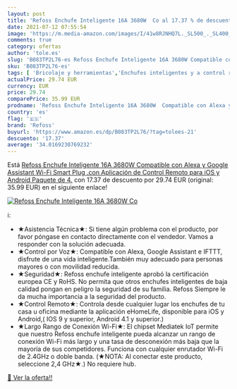 ```yaml
---
layout: post
title: 'Refoss Enchufe Inteligente 16A 3680W  Co al 17.37 % de descuento'
date: 2021-07-12 07:55:54
image: 'https://m.media-amazon.com/images/I/41w8RJNHQ7L._SL500_._SL400_.jpg'
comments: true
category: ofertas
author: 'tole.es'
slug: 'B083TP2L76-es Refoss Enchufe Inteligente 16A 3680W Compatible con Alexa...'
sku: 'B083TP2L76-es'
tags: [ 'Bricolaje y herramientas','Enchufes inteligentes y a control remoto','Enchufes y accesorios','Instalación eléctrica','alexa','enchufe','inteligente','refoss', ]
actualPrice: 29.74 EUR
currency: EUR
price: 29.74
comparePrice: 35.99 EUR
prodname: 'Refoss Enchufe Inteligente 16A 3680W  Compatible con Alexa y Google Assistant  Wi-Fi Smart Plug .con Aplicación de Control Remoto para iOS y Android  Paquete de 4.'
country: 'es'
flag: '🇪🇸'
brand: 'Refoss'
buyurl: 'https://www.amazon.es/dp/B083TP2L76/?tag=tolees-21'
descuento: '17.37'
average: '34.0169230769232'
---
```


Está [Refoss Enchufe Inteligente 16A 3680W  Compatible con Alexa y Google Assistant  Wi-Fi Smart Plug .con Aplicación de Control Remoto para iOS y Android  Paquete de 4.](https://www.amazon.es/dp/B083TP2L76/?tag=tolees-21) con 17.37 de descuento por 29.74 EUR (original: 35.99 EUR) en el siguiente enlace!

[![Refoss Enchufe Inteligente 16A 3680W  Co](https://m.media-amazon.com/images/I/41w8RJNHQ7L._SL500_._SL400_.jpg)](https://www.amazon.es/dp/B083TP2L76/?tag=tolees-21)

ℹ️:

- ★Asistencia Técnica★: Si tiene algún problema con el producto, por favor póngase en contacto directamente con el vendedor. Vamos a responder con la solución adecuada.
- ★Control por Voz★: Compatible con Alexa, Google Assistant e IFTTT, disfrute de una vida inteligente.También muy adecuado para personas mayores o con movilidad reducida.
- ★Seguridad★: Refoss enchufe inteligente aprobó la certificación europea CE y RoHS. No permita que otros enchufes inteligentes de baja calidad pongan en peligro la seguridad de su familia. Refoss Siempre le da mucha importancia a la seguridad del producto.
- ★Control Remoto★: Controla desde cualquier lugar los enchufes de tu casa u oficina mediante la aplicación eHomeLife, disponible para iOS y Android,( IOS 9 y superior, Android 4.1 y superior.)
- ★Largo Rango de Conexión Wi-Fi★: El chipset Mediatek IoT permite que nuestro Refoss enchufe inteligente pueda alcanzar un rango de conexión Wi-Fi más largo y una tasa de desconexión más baja que la mayoría de sus competidores. Funciona con cualquier enrutador Wi-Fi de 2.4GHz o doble banda. (★NOTA: Al conectar este producto, seleccione 2,4 GHz★.) No requiere hub.

[🛒 Ver la oferta!!](https://www.amazon.es/dp/B083TP2L76/?tag=tolees-21)
